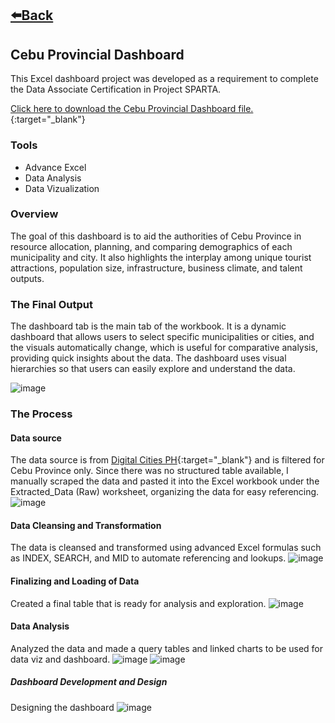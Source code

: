 ## [⬅️Back](./)

## Cebu Provincial Dashboard
This Excel dashboard project was developed as a requirement to complete the Data Associate Certification in Project SPARTA.

[Click here to download the Cebu Provincial Dashboard file.](https://downgit.github.io/#/home?url=https://github.com/greatcyan/cyrus-baruc-data-analytics-portfolio/blob/main/Cebu-Province-Dashboard.xlsb){:target="_blank"}

### Tools
- Advance Excel
- Data Analysis
- Data Vizualization

### Overview
The goal of this dashboard is to aid the authorities of Cebu Province in resource allocation, planning, and comparing demographics of each municipality and city. It also highlights the interplay among unique tourist attractions, population size, infrastructure, business climate, and talent outputs.

### The Final Output
The dashboard tab is the main tab of the workbook. It is a dynamic dashboard that allows users to select specific municipalities or cities, and the visuals automatically change, which is useful for comparative analysis, providing quick insights about the data. The dashboard uses visual hierarchies so that users can easily explore and understand the data.

![image](https://github.com/greatcyan/cyrus-baruc-data-analytics-portfolio/assets/95137493/bf8a439f-be42-40c0-8f1a-92cda686b0ac)


### The Process

#### Data source
The data source is from [Digital Cities PH](https://www.digitalcitiesph.com/){:target="_blank"} and is filtered for Cebu Province only. Since there was no structured table available, I manually scraped the data and pasted it into the Excel workbook under the Extracted_Data (Raw) worksheet, organizing the data for easy referencing.
![image](https://github.com/greatcyan/cyrus-baruc-data-analytics-portfolio/assets/95137493/f647afeb-16f5-45e6-925e-e4f1aa82007a)

#### Data Cleansing and Transformation
The data is cleansed and transformed using advanced Excel formulas such as INDEX, SEARCH, and MID to automate referencing and lookups.
![image](https://github.com/greatcyan/cyrus-baruc-data-analytics-portfolio/assets/95137493/c36cc8bd-5bbd-48c7-a6a4-d7d6215799aa)

#### Finalizing and Loading of Data
Created a final table that is ready for analysis and exploration.
![image](https://github.com/greatcyan/cyrus-baruc-data-analytics-portfolio/assets/95137493/47d38abb-a342-40ec-83aa-50d4704b674e)

#### Data Analysis
Analyzed the data and made a query tables and linked charts to be used for data viz and dashboard.
![image](https://github.com/greatcyan/cyrus-baruc-data-analytics-portfolio/assets/95137493/c961d0b4-9789-432b-a6d8-f17972501da0)
![image](https://github.com/greatcyan/cyrus-baruc-data-analytics-portfolio/assets/95137493/47e13d84-967b-4726-a138-feba0d4d1035)

##### Dashboard Development and Design
Designing the dashboard
![image](https://github.com/greatcyan/cyrus-baruc-data-analytics-portfolio/assets/95137493/d7b9d2bd-874b-4a1a-a897-0a733deb6f0c)

